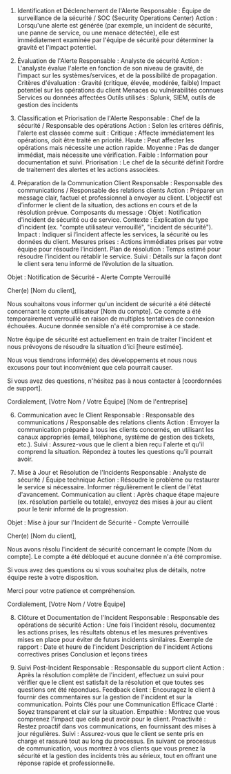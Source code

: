 1. Identification et Déclenchement de l'Alerte
Responsable : Équipe de surveillance de la sécurité / SOC (Security Operations Center)
Action : Lorsqu'une alerte est générée (par exemple, un incident de sécurité, une panne de service, ou une menace détectée), elle est immédiatement examinée par l'équipe de sécurité pour déterminer la gravité et l'impact potentiel.

2. Évaluation de l'Alerte
Responsable : Analyste de sécurité
Action : L'analyste évalue l'alerte en fonction de son niveau de gravité, de l'impact sur les systèmes/services, et de la possibilité de propagation.
Critères d'évaluation :
Gravité (critique, élevée, modérée, faible)
Impact potentiel sur les opérations du client
Menaces ou vulnérabilités connues
Services ou données affectées
Outils utilisés : Splunk, SIEM, outils de gestion des incidents

4. Classification et Priorisation de l'Alerte
Responsable : Chef de la sécurité / Responsable des opérations
Action : Selon les critères définis, l'alerte est classée comme suit :
Critique : Affecte immédiatement les opérations, doit être traité en priorité.
Haute : Peut affecter les opérations mais nécessite une action rapide.
Moyenne : Pas de danger immédiat, mais nécessite une vérification.
Faible : Information pour documentation et suivi.
Priorisation : Le chef de la sécurité définit l’ordre de traitement des alertes et les actions associées.

5. Préparation de la Communication Client
Responsable : Responsable des communications / Responsable des relations clients
Action : Préparer un message clair, factuel et professionnel à envoyer au client. L’objectif est d’informer le client de la situation, des actions en cours et de la résolution prévue.
Composants du message :
Objet : Notification d'incident de sécurité ou de service.
Contexte : Explication du type d'incident (ex. "compte utilisateur verrouillé", "incident de sécurité").
Impact : Indiquer si l’incident affecte les services, la sécurité ou les données du client.
Mesures prises : Actions immédiates prises par votre équipe pour résoudre l’incident.
Plan de résolution : Temps estimé pour résoudre l'incident ou rétablir le service.
Suivi : Détails sur la façon dont le client sera tenu informé de l’évolution de la situation.

Objet : Notification de Sécurité - Alerte Compte Verrouillé

Cher(e) [Nom du client],

Nous souhaitons vous informer qu'un incident de sécurité a été détecté concernant le compte utilisateur [Nom du compte]. Ce compte a été temporairement verrouillé en raison de multiples tentatives de connexion échouées. Aucune donnée sensible n'a été compromise à ce stade.

Notre équipe de sécurité est actuellement en train de traiter l'incident et nous prévoyons de résoudre la situation d'ici [heure estimée].

Nous vous tiendrons informé(e) des développements et nous nous excusons pour tout inconvénient que cela pourrait causer.

Si vous avez des questions, n'hésitez pas à nous contacter à [coordonnées de support].

Cordialement,
[Votre Nom / Votre Équipe]
[Nom de l'entreprise]

6. Communication avec le Client
Responsable : Responsable des communications / Responsable des relations clients
Action : Envoyer la communication préparée à tous les clients concernés, en utilisant les canaux appropriés (email, téléphone, système de gestion des tickets, etc.).
Suivi : Assurez-vous que le client a bien reçu l'alerte et qu'il comprend la situation. Répondez à toutes les questions qu'il pourrait avoir.

7. Mise à Jour et Résolution de l'Incidents
Responsable : Analyste de sécurité / Équipe technique
Action : Résoudre le problème ou restaurer le service si nécessaire. Informer régulièrement le client de l'état d'avancement.
Communication au client : Après chaque étape majeure (ex. résolution partielle ou totale), envoyez des mises à jour au client pour le tenir informé de la progression.


Objet : Mise à jour sur l'Incident de Sécurité - Compte Verrouillé

Cher(e) [Nom du client],

Nous avons résolu l'incident de sécurité concernant le compte [Nom du compte]. Le compte a été débloqué et aucune donnée n'a été compromise.

Si vous avez des questions ou si vous souhaitez plus de détails, notre équipe reste à votre disposition.

Merci pour votre patience et compréhension.

Cordialement,
[Votre Nom / Votre Équipe]

8. Clôture et Documentation de l'Incident
Responsable : Responsable des opérations de sécurité
Action : Une fois l'incident résolu, documentez les actions prises, les résultats obtenus et les mesures préventives mises en place pour éviter de futurs incidents similaires.
Exemple de rapport :
Date et heure de l'incident
Description de l'incident
Actions correctives prises
Conclusion et leçons tirées

9. Suivi Post-Incident
Responsable : Responsable du support client
Action : Après la résolution complète de l'incident, effectuez un suivi pour vérifier que le client est satisfait de la résolution et que toutes ses questions ont été répondues.
Feedback client : Encouragez le client à fournir des commentaires sur la gestion de l'incident et sur la communication.
Points Clés pour une Communication Efficace
Clarté : Soyez transparent et clair sur la situation.
Empathie : Montrez que vous comprenez l'impact que cela peut avoir pour le client.
Proactivité : Restez proactif dans vos communications, en fournissant des mises à jour régulières.
Suivi : Assurez-vous que le client se sente pris en charge et rassuré tout au long du processus.
En suivant ce processus de communication, vous montrez à vos clients que vous prenez la sécurité et la gestion des incidents très au sérieux, tout en offrant une réponse rapide et professionnelle.
